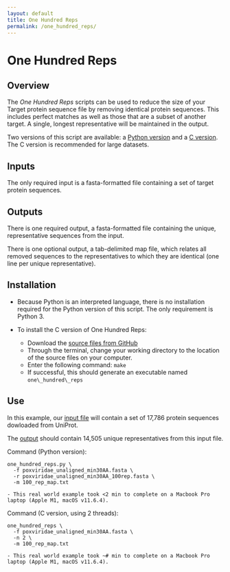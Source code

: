 ```yaml
---
layout: default
title: One Hundred Reps
permalink: /one_hundred_reps/
---
```


# One Hundred Reps

## Overview

The *One Hundred Reps* scripts can be used to reduce the size of your Target protein sequence file by removing identical protein sequences. This includes perfect matches as well as those that are a subset of another target. A single, longest representative will be maintained in the output.

Two versions of this script are available: a [Python version](https://github.com/LadnerLab/Library-Design/tree/master/one_hundred_reps/python) and a [C version](https://github.com/LadnerLab/Library-Design/tree/master/one_hundred_reps/c). The C version is recommended for large datasets.

## Inputs

The only required input is a fasta-formatted file containing a set of target protein sequences.

## Outputs

There is one required output, a fasta-formatted file containing the unique, representative sequences from the input. 

There is one optional output, a tab-delimited map file, which relates all removed sequences to the representatives to which they are identical (one line per unique representative).

## Installation

- Because Python is an interpreted language, there is no installation required for the Python version of this script. The only requirement is Python 3. 

- To install the C version of One Hundred Reps:
    - Download the [source files from GitHub](https://github.com/LadnerLab/Library-Design/tree/master/one_hundred_reps/c)
    - Through the terminal, change your working directory to the location of the source files on your computer.
    - Enter the following command: `make`
    - If successful, this should generate an executable named `one\_hundred\_reps`

## Use

In this example, our [input file](https://github.com/LadnerLab/Library-Design/blob/master/examples/poxviridae_unaligned_min30AA.fasta) will contain a set of 17,786 protein sequences dowloaded from UniProt. 

The [output](https://github.com/LadnerLab/Library-Design/tree/master/examples/expectedOutputs/onehundredreps) should contain 14,505 unique representatives from this input file.

Command (Python version):
```
one_hundred_reps.py \
  -f poxviridae_unaligned_min30AA.fasta \
  -r poxviridae_unaligned_min30AA_100rep.fasta \
  -m 100_rep_map.txt
```

    - This real world example took <2 min to complete on a Macbook Pro laptop (Apple M1, macOS v11.6.4). 

Command (C version, using 2 threads):
```
one_hundred_reps \
  -f poxviridae_unaligned_min30AA.fasta \
  -n 2 \
  -m 100_rep_map.txt
```

    - This real world example took ~# min to complete on a Macbook Pro laptop (Apple M1, macOS v11.6.4). 
